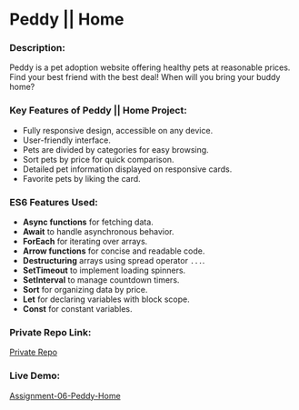# Peddy || Home

### Description:
Peddy is a pet adoption website offering healthy pets at reasonable prices. Find your best friend with the best deal! When will you bring your buddy home?

### Key Features of Peddy || Home Project:
- Fully responsive design, accessible on any device.
- User-friendly interface.
- Pets are divided by categories for easy browsing.
- Sort pets by price for quick comparison.
- Detailed pet information displayed on responsive cards.
- Favorite pets by liking the card.

### ES6 Features Used:
- **Async functions** for fetching data.
- **Await** to handle asynchronous behavior.
- **ForEach** for iterating over arrays.
- **Arrow functions** for concise and readable code.
- **Destructuring** arrays using spread operator `...`.
- **SetTimeout** to implement loading spinners.
- **SetInterval** to manage countdown timers.
- **Sort** for organizing data by price.
- **Let** for declaring variables with block scope.
- **Const** for constant variables.

### Private Repo Link:
[Private Repo](https://github.com/programming-hero-web-course2/b10a6-pet-adoption-ABUNAYEM7)

### Live Demo:
[Assignment-06-Peddy-Home](http://Assignment-06-Peddy-Home.surge.sh)
